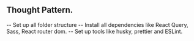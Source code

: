 ## Thought Pattern.
-- Set up all folder structure
-- Install all dependencies like React Query, Sass, React router dom.
-- Set up tools like husky, prettier and ESLint.

